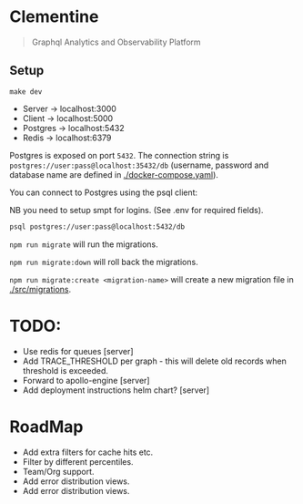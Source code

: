 # Clementine

> Graphql Analytics and Observability Platform

## Setup

```
make dev
```

- Server -> localhost:3000
- Client -> localhost:5000
- Postgres -> localhost:5432
- Redis -> localhost:6379

Postgres is exposed on port `5432`. The connection string is `postgres://user:pass@localhost:35432/db` (username, password and database name are defined in [./docker-compose.yaml](./docker-compose.yaml)).

You can connect to Postgres using the psql client:

NB you need to setup smpt for logins. (See .env for required fields).

```sh
psql postgres://user:pass@localhost:5432/db
```

`npm run migrate` will run the migrations.

`npm run migrate:down` will roll back the migrations.

`npm run migrate:create <migration-name>` will create a new migration file in [./src/migrations](./src/migrations).

# TODO:

- Use redis for queues [server]
- Add TRACE_THRESHOLD per graph - this will delete old records when threshold is exceeded.
- Forward to apollo-engine [server]
- Add deployment instructions helm chart? [server]

# RoadMap

- Add extra filters for cache hits etc.
- Filter by different percentiles.
- Team/Org support.
- Add error distribution views.
- Add error distribution views.

